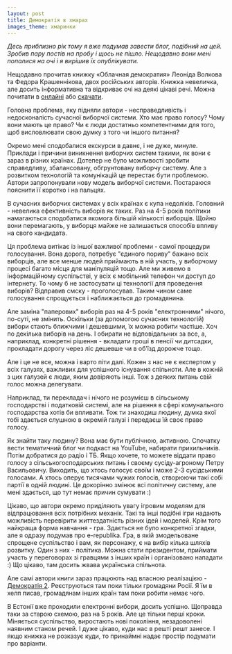 ```yaml
---
layout: post
title: Демократія в хмарах
images_theme: хмаринки
---
```




*_Десь приблизно рік тому я вже подумав завести блог, подібний на цей. Зробив пару постів на пробу і щось не пішло. Нещодавно вони мені попалися на очі і я вирішив їх опублікувати._*

Нещодавно прочитав книжку «Облачная демократия» Леоніда Волкова та Федора Крашеннікова, двох російських авторів. Книжка невеличка, але досить інформативна та відкриває очі на деякі цікаві речі. Можна почитати в [онлайні](https://docs.google.com/viewer?a=v&q=cache:EW97WlWwUdsJ:www.leonidvolkov.ru/files/cdem.doc+&hl=uk&gl=ua&pid=bl&srcid=ADGEESiAWCwqIhofq09t0aMoXzs78EFwRlp1LLywNoqQggCmOLPfcHjpqi4ufvGh19QsttMIlhtpveeo2G5Yc39dXMQtIlw_pUUfWXkcuEpd30zvEYaJo8FpRFb-YudAoZ59yGFLSPlc&sig=AHIEtbT_t7oJxItYohQzGEyzqhFyiySjnA&pli=1) або [скачати](www.leonidvolkov.ru/files/cdem.doc).

Головна проблема, яку підняли автори - несправедливість і недосконалість сучасної виборчої системи. Хто має право голосу? Чому вони мають це право? Чи є люди достатньо компетентними для того, щоб висловлювати свою думку з того чи іншого питання?

Окремо мені сподобалися екскурси в давнє, і не дуже, минуле. Приклади і причини виникнення виборчих систем такими, як вони є зараз в різних країнах. Дотепер не було можливості зробити справедливу, збалансовану, обгрунтовану виборчу систему. Але з розвитком технологій та комунікацій це перестає бути проблемою. Автори запропонували нову модель виборчої системи. Постараюся пояснити її коротко і на пальцях. 

В сучасних виборчих системах у всіх країнах є купа недоліків. Головний - невелика ефективність виборів як таких. Раз на 4-5 років політики намагаються сподобатися якомога більшій кількості виборців. Щойно вони перемагають, у виборця майже не залишається способів впливу на свого кандидата. 

Ця проблема витікає із іншої важливої проблеми - самої процедури голосування. Вона дорога, потребує "єдиного пориву" бажано всіх виборців, але все менше людей приймають в ній участь, у виборчому процесі багато місця для маніпуляцій тощо. Але ми живемо в інформаційному суспільстві, у всіх є мобільний телефон чи доступ до інтернету. То чому б не застосувати ці технології для проведення виборів? Відправив смску - проголосував. Таким чином саме голосування спрощується і наближається до громадянина.

Але заміна "паперових" виборів раз на 4-5 років "електронними" нічого, по-суті, не змінить. Оскільки (за допомогою сучасних технологій) вибори стають ближчими і дешевшими, їх можна робити частіше. Хоч по декілька виборів на день. І обирати не відповідальних за все, а, наприклад, конкретні рішення - вкладати гроші в пенсії чи дитсадки, прокладати дорогу через ліс дешевше чи в об’їзд дорожче тощо.

Але і це не все, можна і варто піти далі. Кожен з нас не є експертом у всіх галузях, важливих для успішного існування спільноти. Але в кожній з цих галузей є люди, яким довіряють інші. Тож з деяких питань свій голос можна делегувати.

Наприклад, ти перекладач і нічого не розумієш в сільському господарстві і податковій системі, але на рішення в сфері комунального господарства хотів би впливати. Тож ти знаходиш людину, думка якої тобі здається слушною в окремій галузі і передаєш їй своє право голосу.

Як знайти таку людину? Вона має бути публічною, активною. Спочатку вести тематичний блог чи подкаст на YouTube, набирати прихильників. Потім добратися до радіо і ТБ. Якщо хочете, то можете віддати право голосу з сільськогосподарських питань і своєму сусіду-агроному Петру Васильовичу.  Виходить, що хтось голосує своїм і може 2-3 сусідськими голосами. А хтось оперує тисячами чужих голосів, створюючи такі собі партії в одній людині. Це докорінно змінює всі політичну систему, але мені здається, що тут немає причин сумувати :)

Цікаво, що автори окремо приділяють увагу ігровим моделям для відпрацювання всіх потрібних механік. Такі та інші подібні ігри надають можливість перевірити життездатність різних ідей і моделей. Крім того найкраща форма навчання - гра. Здається не було конкретної згадки, але я одразу подумав про e-republika. Гра, в якій змодельоване спрощене суспільство і вам, як персонажу, є на вибір кілька шляхів розвитку. Один з них - політика. Можна стати президентом, приймати участь у переговорах зі гравцями з інших країн і організовано нападати :) Що цікаво, там досить жвава українська спільнота.

Але самі автори книги зараз працюють над власною реалізацією - [Демократія 2](http://democratia2.ru/). Реєструються там поки тільки громадяни Росії. Я їм в хелп писав,  громадянам інших країн там поки робити немає чого. 

В Естонії вже проходили електронні вибори, досить успішно. Щоправда таки за старою схемою, раз на 5 років. Але це тільки перші кроки.  Міняється суспільство, виростають нові покоління, незадоволені наявним станом речей. І дуже цікаво, куди нас в решті решт занесе. І якщо книжка не розказує куди, то принаймні надає простір подумати про варіанти.
